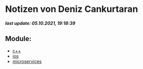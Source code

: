 # Notizen von Deniz Cankurtaran
##### last update: 05.10.2021, 19:18:39 
## Module:
 - [c++](c++/index.md)
 - [ios](ios/index.md)
 - [microservices](microservices/index.md)
